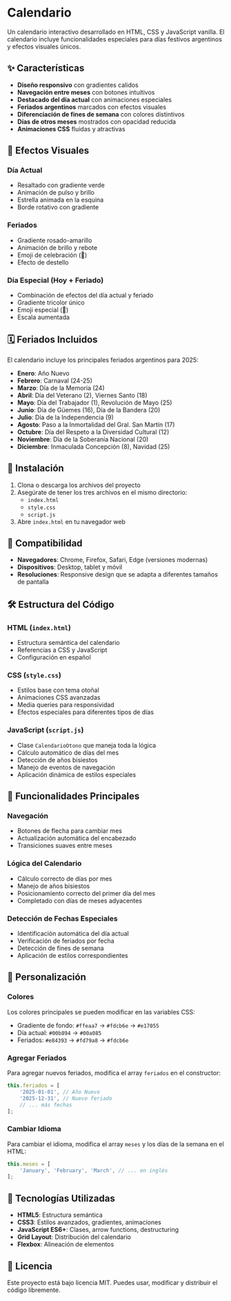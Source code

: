 # Calendario 

Un calendario interactivo desarrollado en HTML, CSS y JavaScript vanilla. El calendario incluye funcionalidades especiales para días festivos argentinos y efectos visuales únicos.

## ✨ Características

- **Diseño responsivo** con gradientes calidos
- **Navegación entre meses** con botones intuitivos
- **Destacado del día actual** con animaciones especiales
- **Feriados argentinos** marcados con efectos visuales
- **Diferenciación de fines de semana** con colores distintivos
- **Días de otros meses** mostrados con opacidad reducida
- **Animaciones CSS** fluidas y atractivas

## 🎨 Efectos Visuales

### Día Actual
- Resaltado con gradiente verde
- Animación de pulso y brillo
- Estrella animada en la esquina
- Borde rotativo con gradiente

### Feriados
- Gradiente rosado-amarillo
- Animación de brillo y rebote
- Emoji de celebración (🎉)
- Efecto de destello

### Día Especial (Hoy + Feriado)
- Combinación de efectos del día actual y feriado
- Gradiente tricolor único
- Emoji especial (🎊)
- Escala aumentada

## 🗓️ Feriados Incluidos

El calendario incluye los principales feriados argentinos para 2025:

- **Enero**: Año Nuevo
- **Febrero**: Carnaval (24-25)
- **Marzo**: Día de la Memoria (24)
- **Abril**: Día del Veterano (2), Viernes Santo (18)
- **Mayo**: Día del Trabajador (1), Revolución de Mayo (25)
- **Junio**: Día de Güemes (16), Día de la Bandera (20)
- **Julio**: Día de la Independencia (9)
- **Agosto**: Paso a la Inmortalidad del Gral. San Martín (17)
- **Octubre**: Día del Respeto a la Diversidad Cultural (12)
- **Noviembre**: Día de la Soberanía Nacional (20)
- **Diciembre**: Inmaculada Concepción (8), Navidad (25)

## 🚀 Instalación

1. Clona o descarga los archivos del proyecto
2. Asegúrate de tener los tres archivos en el mismo directorio:
   - `index.html`
   - `style.css`
   - `script.js`
3. Abre `index.html` en tu navegador web

## 📱 Compatibilidad

- **Navegadores**: Chrome, Firefox, Safari, Edge (versiones modernas)
- **Dispositivos**: Desktop, tablet y móvil
- **Resoluciones**: Responsive design que se adapta a diferentes tamaños de pantalla

## 🛠️ Estructura del Código

### HTML (`index.html`)
- Estructura semántica del calendario
- Referencias a CSS y JavaScript
- Configuración en español

### CSS (`style.css`)
- Estilos base con tema otoñal
- Animaciones CSS avanzadas
- Media queries para responsividad
- Efectos especiales para diferentes tipos de días

### JavaScript (`script.js`)
- Clase `CalendarioOtono` que maneja toda la lógica
- Cálculo automático de días del mes
- Detección de años bisiestos
- Manejo de eventos de navegación
- Aplicación dinámica de estilos especiales

## 🎯 Funcionalidades Principales

### Navegación
- Botones de flecha para cambiar mes
- Actualización automática del encabezado
- Transiciones suaves entre meses

### Lógica del Calendario
- Cálculo correcto de días por mes
- Manejo de años bisiestos
- Posicionamiento correcto del primer día del mes
- Completado con días de meses adyacentes

### Detección de Fechas Especiales
- Identificación automática del día actual
- Verificación de feriados por fecha
- Detección de fines de semana
- Aplicación de estilos correspondientes

## 🎨 Personalización

### Colores
Los colores principales se pueden modificar en las variables CSS:
- Gradiente de fondo: `#ffeaa7` → `#fdcb6e` → `#e17055`
- Día actual: `#00b894` → `#00a085`
- Feriados: `#e84393` → `#fd79a8` → `#fdcb6e`

### Agregar Feriados
Para agregar nuevos feriados, modifica el array `feriados` en el constructor:

```javascript
this.feriados = [
    '2025-01-01', // Año Nuevo
    '2025-12-31', // Nuevo feriado
    // ... más fechas
];
```

### Cambiar Idioma
Para cambiar el idioma, modifica el array `meses` y los días de la semana en el HTML:

```javascript
this.meses = [
    'January', 'February', 'March', // ... en inglés
];
```

## 🔧 Tecnologías Utilizadas

- **HTML5**: Estructura semántica
- **CSS3**: Estilos avanzados, gradientes, animaciones
- **JavaScript ES6+**: Clases, arrow functions, destructuring
- **Grid Layout**: Distribución del calendario
- **Flexbox**: Alineación de elementos

## 📄 Licencia

Este proyecto está bajo licencia MIT. Puedes usar, modificar y distribuir el código libremente.
